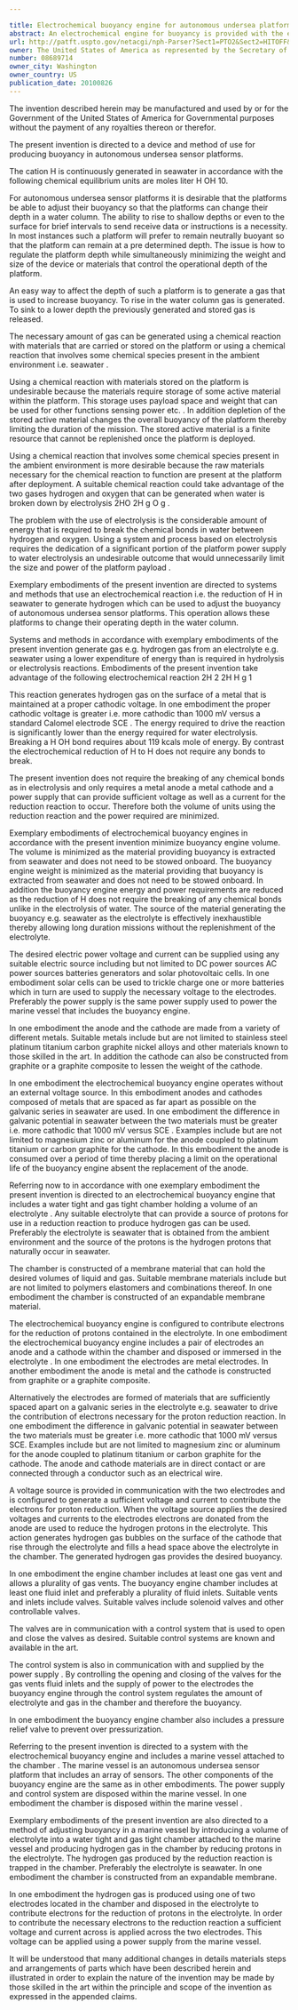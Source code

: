 ```yaml
---

title: Electrochemical buoyancy engine for autonomous undersea platforms
abstract: An electrochemical engine for buoyancy is provided with the engine having a water-tight and gas-tight chamber containing a volume of seawater. The electrochemical buoyancy engine contributes electrons for reduction of hydrogen protons in the seawater using a sufficient voltage applied to an anode and a cathode disposed in the seawater. The generated hydrogen gas is held in the chamber to provide the desired buoyancy and can be vented to adjust the buoyancy.
url: http://patft.uspto.gov/netacgi/nph-Parser?Sect1=PTO2&Sect2=HITOFF&p=1&u=%2Fnetahtml%2FPTO%2Fsearch-adv.htm&r=1&f=G&l=50&d=PALL&S1=08689714&OS=08689714&RS=08689714
owner: The United States of America as represented by the Secretary of the Navy
number: 08689714
owner_city: Washington
owner_country: US
publication_date: 20100826
---
```

The invention described herein may be manufactured and used by or for the Government of the United States of America for Governmental purposes without the payment of any royalties thereon or therefor.

The present invention is directed to a device and method of use for producing buoyancy in autonomous undersea sensor platforms.

The cation H is continuously generated in seawater in accordance with the following chemical equilibrium units are moles liter H OH 10.

For autonomous undersea sensor platforms it is desirable that the platforms be able to adjust their buoyancy so that the platforms can change their depth in a water column. The ability to rise to shallow depths or even to the surface for brief intervals to send receive data or instructions is a necessity. In most instances such a platform will prefer to remain neutrally buoyant so that the platform can remain at a pre determined depth. The issue is how to regulate the platform depth while simultaneously minimizing the weight and size of the device or materials that control the operational depth of the platform.

An easy way to affect the depth of such a platform is to generate a gas that is used to increase buoyancy. To rise in the water column gas is generated. To sink to a lower depth the previously generated and stored gas is released.

The necessary amount of gas can be generated using a chemical reaction with materials that are carried or stored on the platform or using a chemical reaction that involves some chemical species present in the ambient environment i.e. seawater .

Using a chemical reaction with materials stored on the platform is undesirable because the materials require storage of some active material within the platform. This storage uses payload space and weight that can be used for other functions sensing power etc. . In addition depletion of the stored active material changes the overall buoyancy of the platform thereby limiting the duration of the mission. The stored active material is a finite resource that cannot be replenished once the platform is deployed.

Using a chemical reaction that involves some chemical species present in the ambient environment is more desirable because the raw materials necessary for the chemical reaction to function are present at the platform after deployment. A suitable chemical reaction could take advantage of the two gases hydrogen and oxygen that can be generated when water is broken down by electrolysis 2HO 2H g O g .

The problem with the use of electrolysis is the considerable amount of energy that is required to break the chemical bonds in water between hydrogen and oxygen. Using a system and process based on electrolysis requires the dedication of a significant portion of the platform power supply to water electrolysis an undesirable outcome that would unnecessarily limit the size and power of the platform payload .

Exemplary embodiments of the present invention are directed to systems and methods that use an electrochemical reaction i.e. the reduction of H in seawater to generate hydrogen which can be used to adjust the buoyancy of autonomous undersea sensor platforms. This operation allows these platforms to change their operating depth in the water column.

Systems and methods in accordance with exemplary embodiments of the present invention generate gas e.g. hydrogen gas from an electrolyte e.g. seawater using a lower expenditure of energy than is required in hydrolysis or electrolysis reactions. Embodiments of the present invention take advantage of the following electrochemical reaction 2H 2 2H H g 1 

This reaction generates hydrogen gas on the surface of a metal that is maintained at a proper cathodic voltage. In one embodiment the proper cathodic voltage is greater i.e. more cathodic than 1000 mV versus a standard Calomel electrode SCE . The energy required to drive the reaction is significantly lower than the energy required for water electrolysis. Breaking a H OH bond requires about 119 kcals mole of energy. By contrast the electrochemical reduction of H to H does not require any bonds to break.

The present invention does not require the breaking of any chemical bonds as in electrolysis and only requires a metal anode a metal cathode and a power supply that can provide sufficient voltage as well as a current for the reduction reaction to occur. Therefore both the volume of units using the reduction reaction and the power required are minimized.

Exemplary embodiments of electrochemical buoyancy engines in accordance with the present invention minimize buoyancy engine volume. The volume is minimized as the material providing buoyancy is extracted from seawater and does not need to be stowed onboard. The buoyancy engine weight is minimized as the material providing that buoyancy is extracted from seawater and does not need to be stowed onboard. In addition the buoyancy engine energy and power requirements are reduced as the reduction of H does not require the breaking of any chemical bonds unlike in the electrolysis of water. The source of the material generating the buoyancy e.g. seawater as the electrolyte is effectively inexhaustible thereby allowing long duration missions without the replenishment of the electrolyte.

The desired electric power voltage and current can be supplied using any suitable electric source including but not limited to DC power sources AC power sources batteries generators and solar photovoltaic cells. In one embodiment solar cells can be used to trickle charge one or more batteries which in turn are used to supply the necessary voltage to the electrodes. Preferably the power supply is the same power supply used to power the marine vessel that includes the buoyancy engine.

In one embodiment the anode and the cathode are made from a variety of different metals. Suitable metals include but are not limited to stainless steel platinum titanium carbon graphite nickel alloys and other materials known to those skilled in the art. In addition the cathode can also be constructed from graphite or a graphite composite to lessen the weight of the cathode.

In one embodiment the electrochemical buoyancy engine operates without an external voltage source. In this embodiment anodes and cathodes composed of metals that are spaced as far apart as possible on the galvanic series in seawater are used. In one embodiment the difference in galvanic potential in seawater between the two materials must be greater i.e. more cathodic that 1000 mV versus SCE . Examples include but are not limited to magnesium zinc or aluminum for the anode coupled to platinum titanium or carbon graphite for the cathode. In this embodiment the anode is consumed over a period of time thereby placing a limit on the operational life of the buoyancy engine absent the replacement of the anode.

Referring now to in accordance with one exemplary embodiment the present invention is directed to an electrochemical buoyancy engine that includes a water tight and gas tight chamber holding a volume of an electrolyte . Any suitable electrolyte that can provide a source of protons for use in a reduction reaction to produce hydrogen gas can be used. Preferably the electrolyte is seawater that is obtained from the ambient environment and the source of the protons is the hydrogen protons that naturally occur in seawater.

The chamber is constructed of a membrane material that can hold the desired volumes of liquid and gas. Suitable membrane materials include but are not limited to polymers elastomers and combinations thereof. In one embodiment the chamber is constructed of an expandable membrane material.

The electrochemical buoyancy engine is configured to contribute electrons for the reduction of protons contained in the electrolyte. In one embodiment the electrochemical buoyancy engine includes a pair of electrodes an anode and a cathode within the chamber and disposed or immersed in the electrolyte . In one embodiment the electrodes are metal electrodes. In another embodiment the anode is metal and the cathode is constructed from graphite or a graphite composite.

Alternatively the electrodes are formed of materials that are sufficiently spaced apart on a galvanic series in the electrolyte e.g. seawater to drive the contribution of electrons necessary for the proton reduction reaction. In one embodiment the difference in galvanic potential in seawater between the two materials must be greater i.e. more cathodic that 1000 mV versus SCE. Examples include but are not limited to magnesium zinc or aluminum for the anode coupled to platinum titanium or carbon graphite for the cathode. The anode and cathode materials are in direct contact or are connected through a conductor such as an electrical wire.

A voltage source is provided in communication with the two electrodes and is configured to generate a sufficient voltage and current to contribute the electrons for proton reduction. When the voltage source applies the desired voltages and currents to the electrodes electrons are donated from the anode are used to reduce the hydrogen protons in the electrolyte. This action generates hydrogen gas bubbles on the surface of the cathode that rise through the electrolyte and fills a head space above the electrolyte in the chamber. The generated hydrogen gas provides the desired buoyancy.

In one embodiment the engine chamber includes at least one gas vent and allows a plurality of gas vents. The buoyancy engine chamber includes at least one fluid inlet and preferably a plurality of fluid inlets. Suitable vents and inlets include valves. Suitable valves include solenoid valves and other controllable valves.

The valves are in communication with a control system that is used to open and close the valves as desired. Suitable control systems are known and available in the art.

The control system is also in communication with and supplied by the power supply . By controlling the opening and closing of the valves for the gas vents fluid inlets and the supply of power to the electrodes the buoyancy engine through the control system regulates the amount of electrolyte and gas in the chamber and therefore the buoyancy.

In one embodiment the buoyancy engine chamber also includes a pressure relief valve to prevent over pressurization.

Referring to the present invention is directed to a system with the electrochemical buoyancy engine and includes a marine vessel attached to the chamber . The marine vessel is an autonomous undersea sensor platform that includes an array of sensors. The other components of the buoyancy engine are the same as in other embodiments. The power supply and control system are disposed within the marine vessel. In one embodiment the chamber is disposed within the marine vessel .

Exemplary embodiments of the present invention are also directed to a method of adjusting buoyancy in a marine vessel by introducing a volume of electrolyte into a water tight and gas tight chamber attached to the marine vessel and producing hydrogen gas in the chamber by reducing protons in the electrolyte. The hydrogen gas produced by the reduction reaction is trapped in the chamber. Preferably the electrolyte is seawater. In one embodiment the chamber is constructed from an expandable membrane.

In one embodiment the hydrogen gas is produced using one of two electrodes located in the chamber and disposed in the electrolyte to contribute electrons for the reduction of protons in the electrolyte. In order to contribute the necessary electrons to the reduction reaction a sufficient voltage and current across is applied across the two electrodes. This voltage can be applied using a power supply from the marine vessel.

It will be understood that many additional changes in details materials steps and arrangements of parts which have been described herein and illustrated in order to explain the nature of the invention may be made by those skilled in the art within the principle and scope of the invention as expressed in the appended claims.

